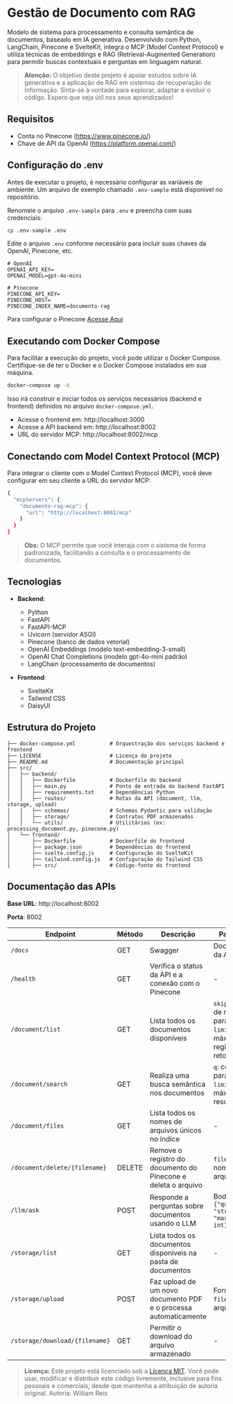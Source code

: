 #  Gestão de Documento com RAG

Modelo de sistema para processamento e consulta semântica de documentos, baseado em IA generativa. Desenvolvido com Python, LangChain, Pinecone e SvelteKit, integra o MCP (Model Context Protocol) e utiliza técnicas de embeddings e RAG (Retrieval-Augmented Generation) para permitir buscas contextuais e perguntas em linguagem natural.

> **Atenção:** O objetivo deste projeto é apoiar estudos sobre IA generativa e a aplicação de RAG em sistemas de recuperação de informação. Sinta-se à vontade para explorar, adaptar e evoluir o código. Espero que seja útil nos seus aprendizados!

## Requisitos

- Conta no Pinecone (https://www.pinecone.io/)
- Chave de API da OpenAI (https://platform.openai.com/)


## Configuração do .env

Antes de executar o projeto, é necessário configurar as variáveis de ambiente. Um arquivo de exemplo chamado `.env-sample` está disponível no repositório.

Renomeie o arquivo `.env-sample` para `.env` e preencha com suas credenciais:

```bash
cp .env-sample .env
```

Edite o arquivo `.env` conforme necessário para incluir suas chaves da OpenAI, Pinecone, etc.

```dotenv
# OpenAI
OPENAI_API_KEY=
OPENAI_MODEL=gpt-4o-mini

# Pinecone
PINECONE_API_KEY=
PINECONE_HOST=
PINECONE_INDEX_NAME=documento-rag

```
Para configurar o Pinecone [Acesse Aqui](docs/pinecone.md)

## Executando com Docker Compose

Para facilitar a execução do projeto, você pode utilizar o Docker Compose. Certifique-se de ter o Docker e o Docker Compose instalados em sua máquina.

```bash
docker-compose up -d
```

Isso irá construir e iniciar todos os serviços necessários (backend e frontend) definidos no arquivo `docker-compose.yml`.

- Acesse o frontend em: http://localhost:3000
- Acesse a API backend em: http://localhost:8002
- URL do servidor MCP: http://localhost:8002/mcp

## Conectando com Model Context Protocol (MCP)

Para integrar o cliente com o Model Context Protocol (MCP), você deve configurar em seu cliente a URL do servidor MCP:

```bash
{
  "mcpServers": {
    "documento-rag-mcp": {
      "url": "http://localhost:8002/mcp"
    }
  }
}
```

> **Obs:** O MCP permite que você interaja com o sistema de forma padronizada, facilitando a consulta e o processamento de documentos.
## Tecnologias

- **Backend**:
  - Python
  - FastAPI
  - FastAPI-MCP
  - Uvicorn (servidor ASGI)
  - Pinecone (banco de dados vetorial)
  - OpenAI Embeddings (modelo text-embedding-3-small)
  - OpenAI Chat Completions (modelo gpt-4o-mini padrão)
  - LangChain (processamento de documentos)
  
- **Frontend**:
  - SvelteKit
  - Tailwind CSS
  - DaisyUI

## Estrutura do Projeto

```
├── docker-compose.yml           # Orquestração dos serviços backend e frontend
├── LICENSE                      # Licença do projeto
├── README.md                    # Documentação principal
├── src/
│   ├── backend/
│   │   ├── Dockerfile           # Dockerfile do backend
│   │   ├── main.py              # Ponto de entrada do backend FastAPI
│   │   ├── requirements.txt     # Dependências Python
│   │   ├── routes/              # Rotas da API (document, llm, storage, upload)
│   │   ├── schemas/             # Schemas Pydantic para validação
│   │   ├── storage/             # Contratos PDF armazenados
│   │   └── utils/               # Utilitários (ex: processing_document.py, pinecone.py)
│   └── frontend/
│       ├── Dockerfile           # Dockerfile do frontend
│       ├── package.json         # Dependências do frontend
│       ├── svelte.config.js     # Configuração do SvelteKit
│       ├── tailwind.config.js   # Configuração do Tailwind CSS
│       ├── src/                 # Código-fonte do frontend
```

## Documentação das APIs

**Base URL**: http://localhost:8002

**Porta**: 8002

| Endpoint                  | Método  | Descrição                                                        | Parâmetros                                                                                  |
|---------------------------|---------|------------------------------------------------------------------|---------------------------------------------------------------------------------------------|
| `/docs`                   | GET     | Swagger                                                          | Documentação da API                                                                         | - |
| `/health`                 | GET     | Verifica o status da API e a conexão com o Pinecone              | -                                                                                           |
| `/document/list`          | GET     | Lista todos os documentos disponíveis                            | `skip`: número de registros para pular<br>`limit`: número máximo de registros para retornar |
| `/document/search`        | GET     | Realiza uma busca semântica nos documentos                       | `q`: consulta para busca<br>`limit`: número máximo de resultados                            |
| `/document/files`         | GET     | Lista todos os nomes de arquivos únicos no índice                | -                                                                                           |
| `/document/delete/{filename}` | DELETE  | Remove o registro do documento do Pinecone e deleta o arquivo    | `filename`: nome do arquivo                                                                 |
| `/llm/ask`                | POST    | Responde a perguntas sobre documentos usando o LLM              | Body JSON: `{"question": "string", "max_results": int}`                                     |
| `/storage/list`           | GET     | Lista todos os documentos disponíveis na pasta de documentos     | -                                                                                           |
| `/storage/upload`         | POST    | Faz upload de um novo documento PDF e o processa automaticamente | Form Data: `filename`: arquivo PDF                                                          |
| `/storage/download/{filename}`       | GET     | Permitir o download do arquivo armazenado                        | -                                                                                           |


> **Licença:** Este projeto está licenciado sob a [Licença MIT](LICENSE). Você pode usar, modificar e distribuir este código livremente, inclusive para fins pessoais e comerciais, desde que mantenha a atribuição de autoria original.
> Autoria: William Reis
